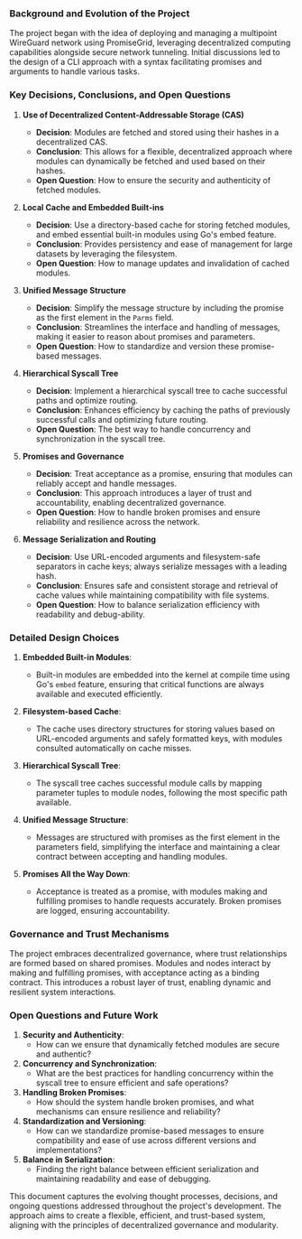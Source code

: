 ### Background and Evolution of the Project

The project began with the idea of deploying and managing a multipoint WireGuard network using PromiseGrid, leveraging decentralized computing capabilities alongside secure network tunneling. Initial discussions led to the design of a CLI approach with a syntax facilitating promises and arguments to handle various tasks.

### Key Decisions, Conclusions, and Open Questions

1. **Use of Decentralized Content-Addressable Storage (CAS)**
   - **Decision**: Modules are fetched and stored using their hashes in a decentralized CAS.
   - **Conclusion**: This allows for a flexible, decentralized approach where modules can dynamically be fetched and used based on their hashes.
   - **Open Question**: How to ensure the security and authenticity of fetched modules.

2. **Local Cache and Embedded Built-ins**
   - **Decision**: Use a directory-based cache for storing fetched modules, and embed essential built-in modules using Go's embed feature.
   - **Conclusion**: Provides persistency and ease of management for large datasets by leveraging the filesystem.
   - **Open Question**: How to manage updates and invalidation of cached modules.

3. **Unified Message Structure**
   - **Decision**: Simplify the message structure by including the promise as the first element in the `Parms` field.
   - **Conclusion**: Streamlines the interface and handling of messages, making it easier to reason about promises and parameters.
   - **Open Question**: How to standardize and version these promise-based messages.

4. **Hierarchical Syscall Tree**
   - **Decision**: Implement a hierarchical syscall tree to cache successful paths and optimize routing.
   - **Conclusion**: Enhances efficiency by caching the paths of previously successful calls and optimizing future routing.
   - **Open Question**: The best way to handle concurrency and synchronization in the syscall tree.

5. **Promises and Governance**
   - **Decision**: Treat acceptance as a promise, ensuring that modules can reliably accept and handle messages.
   - **Conclusion**: This approach introduces a layer of trust and accountability, enabling decentralized governance.
   - **Open Question**: How to handle broken promises and ensure reliability and resilience across the network.

6. **Message Serialization and Routing**
   - **Decision**: Use URL-encoded arguments and filesystem-safe separators in cache keys; always serialize messages with a leading hash.
   - **Conclusion**: Ensures safe and consistent storage and retrieval of cache values while maintaining compatibility with file systems.
   - **Open Question**: How to balance serialization efficiency with readability and debug-ability.

### Detailed Design Choices

1. **Embedded Built-in Modules**:
   - Built-in modules are embedded into the kernel at compile time using Go's `embed` feature, ensuring that critical functions are always available and executed efficiently.

2. **Filesystem-based Cache**:
   - The cache uses directory structures for storing values based on URL-encoded arguments and safely formatted keys, with modules consulted automatically on cache misses.

3. **Hierarchical Syscall Tree**:
   - The syscall tree caches successful module calls by mapping parameter tuples to module nodes, following the most specific path available.

4. **Unified Message Structure**:
   - Messages are structured with promises as the first element in the parameters field, simplifying the interface and maintaining a clear contract between accepting and handling modules.

5. **Promises All the Way Down**:
   - Acceptance is treated as a promise, with modules making and fulfilling promises to handle requests accurately. Broken promises are logged, ensuring accountability.

### Governance and Trust Mechanisms

The project embraces decentralized governance, where trust relationships are formed based on shared promises. Modules and nodes interact by making and fulfilling promises, with acceptance acting as a binding contract. This introduces a robust layer of trust, enabling dynamic and resilient system interactions.

### Open Questions and Future Work

1. **Security and Authenticity**:
   - How can we ensure that dynamically fetched modules are secure and authentic?
2. **Concurrency and Synchronization**:
   - What are the best practices for handling concurrency within the syscall tree to ensure efficient and safe operations?
3. **Handling Broken Promises**:
   - How should the system handle broken promises, and what mechanisms can ensure resilience and reliability?
4. **Standardization and Versioning**:
   - How can we standardize promise-based messages to ensure compatibility and ease of use across different versions and implementations?
5. **Balance in Serialization**:
   - Finding the right balance between efficient serialization and maintaining readability and ease of debugging.

This document captures the evolving thought processes, decisions, and ongoing questions addressed throughout the project's development. The approach aims to create a flexible, efficient, and trust-based system, aligning with the principles of decentralized governance and modularity.
